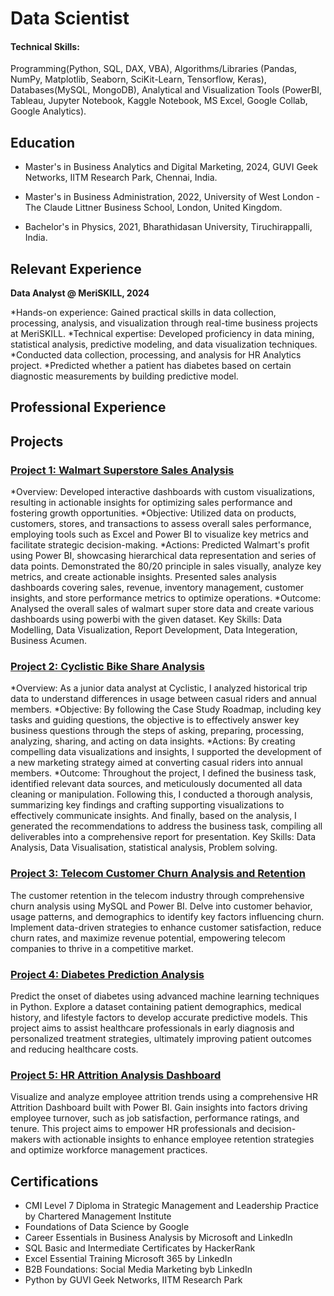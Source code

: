 # Data Scientist

#### Technical Skills: 
Programming(Python, SQL, DAX, VBA), Algorithms/Libraries (Pandas, NumPy, Matplotlib, Seaborn, SciKit-Learn, Tensorflow, Keras), Databases(MySQL, MongoDB), Analytical and Visualization Tools (PowerBI, Tableau, Jupyter Notebook, Kaggle Notebook, MS Excel, Google Collab, Google Analytics).

## Education
- Master's in Business Analytics and Digital Marketing, 2024, GUVI Geek Networks, IITM Research Park, Chennai, India.

- Master's in Business Administration, 2022, University of West London - The Claude Littner Business School, London, United
Kingdom.

- Bachelor's in Physics, 2021, Bharathidasan University, Tiruchirappalli, India.

## Relevant Experience
**Data Analyst @ MeriSKILL, 2024**

*Hands-on experience: Gained practical skills in data collection, processing, analysis, and visualization through real-time business projects at MeriSKILL.
*Technical expertise: Developed proficiency in data mining, statistical analysis, predictive modeling, and data visualization techniques.
*Conducted data collection, processing, and analysis for HR Analytics project.
*Predicted whether a patient has diabetes based on certain diagnostic measurements by building predictive model.

## Professional Experience


## Projects
### [Project 1: Walmart Superstore Sales Analysis](https://github.com/Beingcharles/Capstone-1)
*Overview: Developed interactive dashboards with custom visualizations, resulting in actionable insights for optimizing sales performance and fostering growth opportunities.
*Objective: Utilized data on products, customers, stores, and transactions to assess overall sales performance, employing tools such as Excel and Power BI to visualize key metrics and facilitate strategic decision-making.
*Actions: Predicted Walmart's profit using Power BI, showcasing hierarchical data representation and series of data points. Demonstrated the 80/20 principle in sales visually, analyze key metrics, and create actionable insights. Presented sales analysis dashboards covering sales, revenue, inventory management, customer insights, and store performance metrics to optimize operations.
*Outcome: Analysed the overall sales of walmart super store data and create various dashboards using powerbi with the given dataset.
Key Skills: Data Modelling, Data Visualization, Report Development, Data Integeration, Business Acumen.

### [Project 2: Cyclistic Bike Share Analysis](https://github.com/Beingcharles/Capstone-2)
*Overview: As a junior data analyst at Cyclistic, I analyzed historical trip data to understand differences in usage between casual riders and annual members. 
*Objective: By following the Case Study Roadmap, including key tasks and guiding questions, the objective is to effectively answer key business questions through the steps of asking, preparing, processing, analyzing, sharing, and acting on data insights.
*Actions: By creating compelling data visualizations and insights, I supported the development of a new marketing strategy aimed at converting casual riders into annual members. 
*Outcome: Throughout the project, I defined the business task, identified relevant data sources, and meticulously documented all data cleaning or manipulation. Following this, I conducted a thorough analysis, summarizing key findings and crafting supporting visualizations to effectively communicate insights. And finally, based on the analysis, I generated the recommendations to address the business task, compiling all deliverables into a comprehensive report for presentation.
Key Skills: Data Analysis, Data Visualisation, statistical analysis, Problem solving.

### [Project 3: Telecom Customer Churn Analysis and Retention](https://github.com/Beingcharles/Guvi-Final-Capstone---Customer-Churn-Retention-Analysis)
The customer retention in the telecom industry through comprehensive churn analysis using MySQL and Power BI. Delve into customer behavior, usage patterns, and demographics to identify key factors influencing churn. Implement data-driven strategies to enhance customer satisfaction, reduce churn rates, and maximize revenue potential, empowering telecom companies to thrive in a competitive market.
### [Project 4: Diabetes Prediction Analysis](https://github.com/Beingcharles/Diabetes-Prediction-Analysis)
Predict the onset of diabetes using advanced machine learning techniques in Python. Explore a dataset containing patient demographics, medical history, and lifestyle factors to develop accurate predictive models. This project aims to assist healthcare professionals in early diagnosis and personalized treatment strategies, ultimately improving patient outcomes and reducing healthcare costs.
### [Project 5: HR Attrition Analysis Dashboard](https://github.com/Beingcharles/HR-Attrition-Analysis-Dasboard)
Visualize and analyze employee attrition trends using a comprehensive HR Attrition Dashboard built with Power BI. Gain insights into factors driving employee turnover, such as job satisfaction, performance ratings, and tenure. This project aims to empower HR professionals and decision-makers with actionable insights to enhance employee retention strategies and optimize workforce management practices.

## Certifications
- CMI Level 7 Diploma in Strategic Management and Leadership Practice by Chartered Management Institute
- Foundations of Data Science by Google
- Career Essentials in Business Analysis by Microsoft and LinkedIn
- SQL Basic and Intermediate Certificates by HackerRank
- Excel Essential Training Microsoft 365 by LinkedIn
- B2B Foundations: Social Media Marketing byb LinkedIn
- Python by GUVI Geek Networks, IITM Research Park

